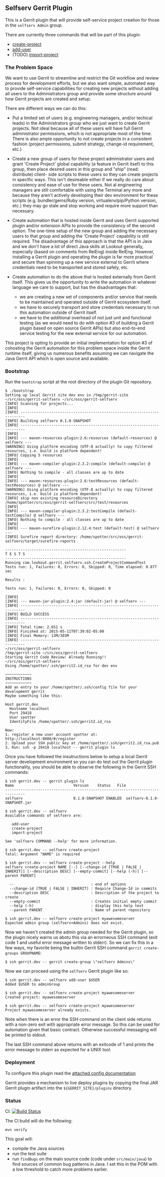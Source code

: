 ## Selfserv Gerrit Plugin

This is a Gerrit plugin that will provide self-service project creation
for those in the `selfserv Admin` group.

There are currently three commands that will be part of this plugin:

* [create-project](src/main/resources/Documentation/cmd-create-project.md)
* [add-user](src/main/resources/Documentation/cmd-add-user.md)
* (TODO) [import-project](src/main/resources/Documentation/cmd-import-project.md)

### The Problem Space

We want to use Gerrit to streamline and restrict the Git workflow and review
process for development efforts, but we also want simple, automated way to
provide self-service capabilities for creating new projects without adding
all users to the Administrators group and provide some structure around
how Gerrit projects are created and setup.

There are different ways we can do this:

* Put a limited set of users (e.g. engineering managers, and/or techical
  leads) in the Administrators group who we just want to create Gerrit
  projects. Not ideal because all of these users will have full Gerrit
  administrator permissions, which is not appropriate most of the time.
  There is also ample opportunity to not create projects in a consistent
  fashion (project permissions, submit strategy, change-id requirement, etc.)
* Create a new group of users for these project administrator users and grant
  'Create Project' global capability (a feature in Gerrit itsef) to this group,
  then place desired users in this group and "ship" (read: distribute) client-
  side scripts to these users so they can create projects in specific ways.
  This isn't desireable either if we really do care about consistency and ease
  of use for these users. Not al engineering managers are still comfortable
  with using the Terminal any more and because they aren't actively developing
  their dev environment for these scripts (e.g. bundler/gems/Ruby version,
  virtualenv/pip/Python version, etc.) they may go stale and stop working and
  require more support than necessary.
* Create automation that is hosted inside Gerrit and uses Gerrit supported
  plugin and/or extension APIs to provide the consistency of the second option.
  The one-time setup of the new group and adding the necessary users to that
  group and adding the 'Create Project' capability is still required. The
  disadvantage of this approach is that the API is in Java and we don't have
  a lot of direct Java skills at Lookout generally, especially (based on
  comments from RelEng) inside RelEng. However, installing a Gerrit plugin
  and operating the plugin is far more practical and secure than spinning up
  a new service external to Gerrit where credentials need to be transported
  and stored safely, etc.
* Create automation to do the above that is hosted externally from Gerrit
  itself. This gives us the opportunity to write the automation in whatever
  language we care to support, but has the disadvantages that:

  * we are creating a new set of components and/or service that needs to
    be maintained and operated outside of Gerrit ecosystem itself.
  * we have to securely transport and store credentials necessary to
    run this automation outside of Gerrit itself.
  * we have to the additional overhead of not just unit and functional
    testing (as we would need to do with option #3 of building a Gerrit
    plugin based on open source Gerrit APIs) but also end-to-end service
    testing for the new external service for our automation.

This project is opting to provide an initial implementation for option #3 of
cohosting the Gerrit automation for this problem space inside the Gerrit
runtime itself, giving us numerous benefits assuming we can navigate the
Java Gerrit API which is open source and available.


### Bootstrap

Run the `bootstrap` script at the root directory of the plugin Git repository.

```shell
$ ./bootstrap
Setting up local Gerrit site dev env in /tmp/gerrit-site
~/src/oss/gerrit-selfserv ~/src/oss/gerrit-selfserv
[INFO] Scanning for projects...
[INFO]
[INFO] ------------------------------------------------------------------------
[INFO] Building selfserv 0.1.0-SNAPSHOT
[INFO] ------------------------------------------------------------------------
[INFO]
[INFO] --- maven-resources-plugin:2.6:resources (default-resources) @ selfserv ---
[WARNING] Using platform encoding (UTF-8 actually) to copy filtered resources, i.e. build is platform dependent!
[INFO] Copying 5 resources
[INFO]
[INFO] --- maven-compiler-plugin:2.3.2:compile (default-compile) @ selfserv ---
[INFO] Nothing to compile - all classes are up to date
[INFO]
[INFO] --- maven-resources-plugin:2.6:testResources (default-testResources) @ selfserv ---
[WARNING] Using platform encoding (UTF-8 actually) to copy filtered resources, i.e. build is platform dependent!
[INFO] skip non existing resourceDirectory /home/spotter/src/oss/gerrit-selfserv/src/test/resources
[INFO]
[INFO] --- maven-compiler-plugin:2.3.2:testCompile (default-testCompile) @ selfserv ---
[INFO] Nothing to compile - all classes are up to date
[INFO]
[INFO] --- maven-surefire-plugin:2.12.4:test (default-test) @ selfserv ---
[INFO] Surefire report directory: /home/spotter/src/oss/gerrit-selfserv/target/surefire-reports

-------------------------------------------------------
T E S T S
-------------------------------------------------------
Running com.lookout.gerrit.selfserv.ssh.CreateProjectCommandTest
Tests run: 1, Failures: 0, Errors: 0, Skipped: 0, Time elapsed: 0.877 sec

Results :

Tests run: 1, Failures: 0, Errors: 0, Skipped: 0

[INFO]
[INFO] --- maven-jar-plugin:2.4:jar (default-jar) @ selfserv ---
[INFO] ------------------------------------------------------------------------
[INFO] BUILD SUCCESS
[INFO] ------------------------------------------------------------------------
[INFO] Total time: 2.651 s
[INFO] Finished at: 2015-05-11T07:39:02-05:00
[INFO] Final Memory: 13M/303M
[INFO] ------------------------------------------------------------------------
~/src/oss/gerrit-selfserv
/tmp/gerrit-site ~/src/oss/gerrit-selfserv
Starting Gerrit Code Review: Already Running!!
~/src/oss/gerrit-selfserv
Using /home/spotter/.ssh/gerrit2.id_rsa for dev env

~~~~~~~~~~~~
INSTRUCTIONS
~~~~~~~~~~~~
Add an entry to your /home/spotter/.ssh/config file for your development gerrit
Maybe something like this:

Host gerrit.dev
  Hostname localhost
  Port 29418
  User spotter
  IdentityFile /home/spotter/.ssh/gerrit2.id_rsa

Now:
1. register a new user account spotter at: http://localhost:8080/#/register
2. Upload your SSH public key at /home/spotter/.ssh/gerrit2.id_rsa.pub
3. Run: ssh -p 29418 localhost -- gerrit plugin ls
```

Once you have followed the insutructions below to setup a local Gerrit server
development environment so you can do test out the Gerrit plugin functionality,
you should be able to observe the following in the Gerrit SSH commands:

```shell
$ ssh gerrit.dev -- gerrit plugin ls
Name                           Version    Status   File
-------------------------------------------------------------------------------
selfserv                       0.1.0-SNAPSHOT ENABLED  selfserv-0.1.0-SNAPSHOT.jar

$ ssh gerrit.dev -- selfserv
Available commands of selfserv are:

   add-user
   create-project
   import-project

See 'selfserv COMMAND --help' for more information.

$ ssh gerrit.dev -- selfserv create-project
fatal: Argument "NAME" is required

$ ssh gerrit.dev -- selfserv create-project --help
selfserv create-project NAME [--] [--change-id [TRUE | FALSE | INHERIT]] [--description DESC] [--empty-commit] [--help (-h)] [--parent PARENT]

  --                                   : end of options
  --change-id [TRUE | FALSE | INHERIT] : Require Change-Id in commits
  --description DESC                   : Description of the project to create
  --empty-commit                       : Creates initial empty commit
  --help (-h)                          : display this help text
  --parent PARENT                      : Name of parent repository

$ ssh gerrit.dev -- selfserv create-project myawesomeserver
Expected admin group (selfserv+Admins) does not exist.
```

Now we haven't created the admin group needed for the Gerrit plugin, so the
plugin nicely warns us abotu this via an errorneous SSH command (exit code 1
and useful error message written to stderr). So we can fix this in a few ways,
my favorite being the builtin Gerrit SSH command `gerrit create-groups GROUPNAME`:

```
$ ssh gerrit.dev -- gerrit create-group \"selfserv Admins\"
```

Now we can proceed using the `selfserv` Gerrit plugin like so:

```
$ ssh gerrit.dev -- selfserv add-user $USER
Added $USER to adminGroup

$ ssh gerrit.dev -- selfserv create-project myawesomeserver
Created project: myawesomeserver

$ ssh gerrit.dev -- selfserv create-project myawesomeserver
Project myawesomeserver already exists.
```

Note when there is an error the SSH command on the client side returns with a
non-zero exit with appropriate error message. So this can be used for
automation given that basic contract. Otherwise successful messaging will be
printed to stdout.

The last SSH command above returns with an exitcode of 1 and prints the error
message to stderr as expected for a UNIX tool.


### Deployment

To configure this plugin read the
[attached config documentation](src/main/resources/Documentation/config.md)

Gerrit provides a mechanism to live deploy plugins by copying the final JAR
Gerrit plugin artifact into the `${GERRIT_SITE}/plugins` directory.

### Status

CI: [![Build Status](https://travis-ci.org/mbbx6spp/gerrit-selfserv.svg)](https://travis-ci.org/mbbx6spp/gerrit-selfserv)

The CI build will do the following:

```
mvn verify
```

This goal will:

* compile the Java sources
* run the test suite
* run `findBugs` on the main source code (code under `src/main/java`) to find
  sources of common bug patterns in Java. I set this in the POM with a low
  threshold to catch more problems earlier.



